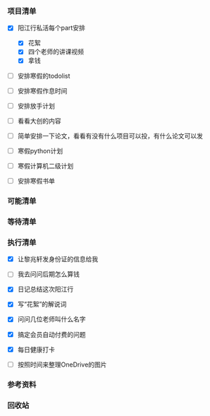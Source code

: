 ### 项目清单

- [x] 阳江行私活每个part安排
  - [x] 花絮
  - [x] 四个老师的讲课视频
  - [x] 拿钱

- [ ] 安排寒假的todolist
- [ ] 安排寒假作息时间
- [ ] 安排放手计划
- [ ] 看看大创的内容
- [ ] 简单安排一下论文，看看有没有什么项目可以投，有什么论文可以发
- [ ] 寒假python计划
- [ ] 寒假计算机二级计划
- [ ] 安排寒假书单



### 可能清单

### 等待清单

### 执行清单

- [x] 让黎兆轩发身份证的信息给我

- [ ] 我去问问后期怎么算钱

- [x] 日记总结这次阳江行

- [x] 写“花絮”的解说词

- [x] 问问几位老师叫什么名字

- [x] 搞定会员自动付费的问题

- [x] 每日健康打卡

- [ ] 按照时间来整理OneDrive的图片

  

### 参考资料

### 回收站

